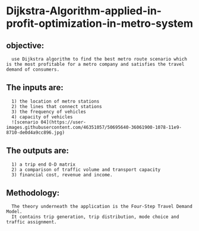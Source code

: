 # Dijkstra-Algorithm-applied-in-profit-optimization-in-metro-system
## objective:
      use Dijkstra algorithm to find the best metro route scenario which is the most profitable for a metro company and satisfies the travel demand of consumers. 
## The inputs are:
      1) the location of metro stations
      2) the lines that connect stations
      3) the frequency of vehicles
      4) capacity of vehicles
      ![scenario 04](https://user-images.githubusercontent.com/46351057/50695640-36061900-1078-11e9-8710-de0d4a9cc896.jpg)
      
## The outputs are:
      1) a trip end O-D matrix
      2) a comparison of traffic volume and transport capacity
      3) financial cost, revenue and income.
## Methodology: 
      The theory underneath the application is the Four-Step Travel Demand Model. 
      It contains trip generation, trip distribution, mode choice and traffic assignment. 
      
